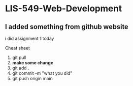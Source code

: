 ﻿# LIS-549-Web-Development

 ## I added something from github website

 i did assignment 1 today


 Cheat sheet
 1. git pull
 2. **make some change**
 3. git add .
 4. git commit -m "what you did"
 5. git push origin main 

